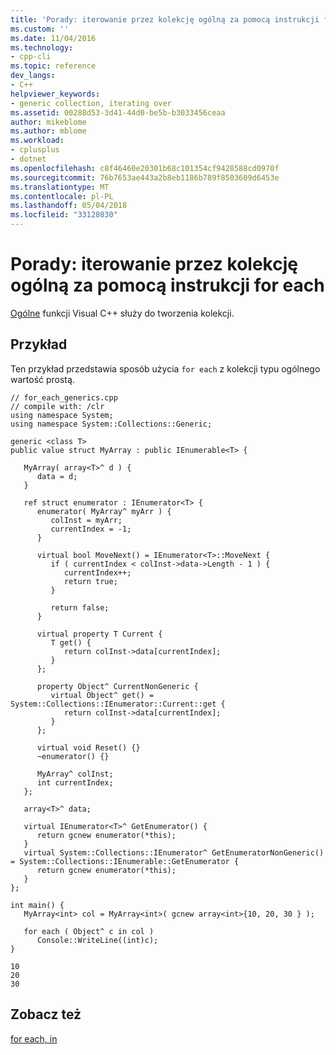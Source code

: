 ```yaml
---
title: 'Porady: iterowanie przez kolekcję ogólną za pomocą instrukcji for each | Dokumentacja firmy Microsoft'
ms.custom: ''
ms.date: 11/04/2016
ms.technology:
- cpp-cli
ms.topic: reference
dev_langs:
- C++
helpviewer_keywords:
- generic collection, iterating over
ms.assetid: 00288d53-3d41-44d0-be5b-b3033456ceaa
author: mikeblome
ms.author: mblome
ms.workload:
- cplusplus
- dotnet
ms.openlocfilehash: c8f46460e20301b68c101354cf9428588cd0970f
ms.sourcegitcommit: 76b7653ae443a2b8eb1186b789f8503609d6453e
ms.translationtype: MT
ms.contentlocale: pl-PL
ms.lasthandoff: 05/04/2018
ms.locfileid: "33128030"
---
```

# <a name="how-to-iterate-over-a-generic-collection-with-for-each"></a>Porady: iterowanie przez kolekcję ogólną za pomocą instrukcji for each
[Ogólne](../windows/generics-cpp-component-extensions.md) funkcji Visual C++ służy do tworzenia kolekcji.  
  
## <a name="example"></a>Przykład  
 Ten przykład przedstawia sposób użycia `for each` z kolekcji typu ogólnego wartość prostą.  
  
```  
// for_each_generics.cpp  
// compile with: /clr  
using namespace System;  
using namespace System::Collections::Generic;  
  
generic <class T>  
public value struct MyArray : public IEnumerable<T> {     
  
   MyArray( array<T>^ d ) {  
      data = d;  
   }  
  
   ref struct enumerator : IEnumerator<T> {  
      enumerator( MyArray^ myArr ) {  
         colInst = myArr;  
         currentIndex = -1;  
      }  
  
      virtual bool MoveNext() = IEnumerator<T>::MoveNext {  
         if ( currentIndex < colInst->data->Length - 1 ) {  
            currentIndex++;  
            return true;  
         }  
  
         return false;  
      }  
  
      virtual property T Current {  
         T get() {  
            return colInst->data[currentIndex];  
         }  
      };  
  
      property Object^ CurrentNonGeneric {  
         virtual Object^ get() = System::Collections::IEnumerator::Current::get {  
            return colInst->data[currentIndex];  
         }  
      };  
  
      virtual void Reset() {}  
      ~enumerator() {}  
  
      MyArray^ colInst;  
      int currentIndex;  
   };  
  
   array<T>^ data;  
  
   virtual IEnumerator<T>^ GetEnumerator() {  
      return gcnew enumerator(*this);  
   }  
   virtual System::Collections::IEnumerator^ GetEnumeratorNonGeneric() = System::Collections::IEnumerable::GetEnumerator {  
      return gcnew enumerator(*this);  
   }  
};  
  
int main() {  
   MyArray<int> col = MyArray<int>( gcnew array<int>{10, 20, 30 } );  
  
   for each ( Object^ c in col )  
      Console::WriteLine((int)c);  
}  
```  
  
```Output  
10  
20  
30  
```  
  
## <a name="see-also"></a>Zobacz też  
 [for each, in](../dotnet/for-each-in.md)